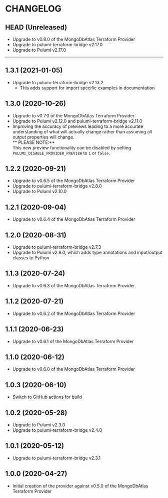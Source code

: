CHANGELOG
=========

## HEAD (Unreleased)
* Upgrade to v0.8.0 of the MongoDbAtlas Terraform Provider
* Upgrade to pulumi-terraform-bridge v2.17.0
* Upgrade to Pulumi v2.17.0

---

## 1.3.1 (2021-01-05)
* Upgrade to pulumi-terraform-bridge v2.13.2
  * This adds support for import specific examples in documentation

## 1.3.0 (2020-10-26)
* Upgrade to v0.7.0 of the MongoDbAtlas Terraform Provider
* Upgrade to Pulumi v2.12.0 and pulumi-terraform-bridge v2.11.0
* Improving the accuracy of previews leading to a more accurate understanding of what will actually change rather than assuming all output properties will change.  
  ** PLEASE NOTE:**  
  This new preview functionality can be disabled by setting `PULUMI_DISABLE_PROVIDER_PREVIEW` to `1` or `false`.

## 1.2.2 (2020-09-21)
* Upgrade to v0.6.5 of the MongoDbAtlas Terraform Provider
* Upgrade to pulumi-terraform-bridge v2.8.0
* Upgrade to Pulumi v2.10.0

## 1.2.1 (2020-09-04)
* Upgrade to v0.6.4 of the MongoDbAtlas Terraform Provider

## 1.2.0 (2020-08-31)
* Upgrade to pulumi-terraform-bridge v2.7.3
* Upgrade to Pulumi v2.9.0, which adds type annotations and input/output classes to Python

## 1.1.3 (2020-07-24)
* Upgrade to v0.6.3 of the MongoDbAtlas Terraform Provider

## 1.1.2 (2020-07-21)
* Upgrade to v0.6.2 of the MongoDbAtlas Terraform Provider

## 1.1.1 (2020-06-23)
* Upgrade to v0.6.1 of the MongoDbAtlas Terraform Provider

## 1.1.0 (2020-06-12)
* Upgrade to v0.6.0 of the MongoDbAtlas Terraform Provider

## 1.0.3 (2020-06-10)
* Switch to GitHub actions for build

## 1.0.2 (2020-05-28)
* Upgrade to Pulumi v2.3.0
* Upgrade to pulumi-terraform-bridge v2.4.0

## 1.0.1 (2020-05-12)
* Upgrade to pulumi-terraform-bridge v2.3.1

## 1.0.0 (2020-04-27)
* Initial creation of the provider against v0.5.0 of the MongoDbAtlas Terraform Provider
